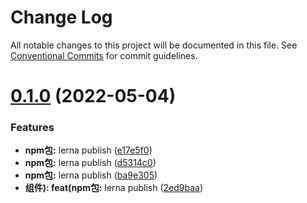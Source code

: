 # Change Log

All notable changes to this project will be documented in this file.
See [Conventional Commits](https://conventionalcommits.org) for commit guidelines.

# [0.1.0](https://github.com/huanggungfa/web-components-gf/compare/@gf-ui/themes@1.0.2...@gf-ui/themes@0.1.0) (2022-05-04)


### Features

* **npm包:** lerna publish ([e17e5f0](https://github.com/huanggungfa/web-components-gf/commit/e17e5f03f7076ecbf1c2dddea112dbe81e8adf73))
* **npm包:** lerna publish ([d5314c0](https://github.com/huanggungfa/web-components-gf/commit/d5314c0c2e193e24df8180e37215d80d44173cf6))
* **npm包:** lerna publish ([ba9e305](https://github.com/huanggungfa/web-components-gf/commit/ba9e305fcd8e906fe22716864b88b1e36b650a6d))
* **组件): feat(npm包:** lerna publish ([2ed9baa](https://github.com/huanggungfa/web-components-gf/commit/2ed9baadd2e778e0a1cee1b9ff219c186e9c53f6))
